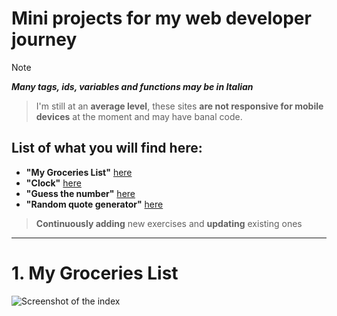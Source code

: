 # Mini projects for my web developer journey
> [!NOTE]
>_**Many tags, ids, variables and functions may be in Italian**_

>I'm still at an **average level**, these sites **are not responsive for mobile devices** at the moment and may have  banal code.
## List of what you will find here:
- **"My Groceries List"** [here](1.-My-Groceries-List)
- **"Clock"** [here](/Clock)
- **"Guess the number"** [here](/GuessTheNumber)
- **"Random quote generator"** [here](/RandomQuotes)
>**Continuously adding** new exercises and **updating** existing ones
---
# 1. My Groceries List
![Screenshot of the index](https://i.postimg.cc/dQTtt3Rc/list.png)
